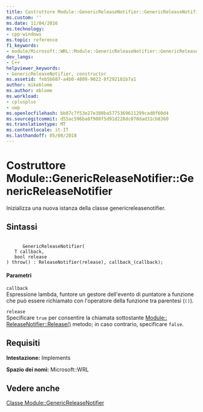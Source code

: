 ```yaml
---
title: Costruttore Module::GenericReleaseNotifier::GenericReleaseNotifier | Documenti Microsoft
ms.custom: ''
ms.date: 11/04/2016
ms.technology:
- cpp-windows
ms.topic: reference
f1_keywords:
- module/Microsoft::WRL::Module::GenericReleaseNotifier::GenericReleaseNotifier
dev_langs:
- C++
helpviewer_keywords:
- GenericReleaseNotifier, constructor
ms.assetid: feb5b687-a4b0-4809-9022-8f292181b7a1
author: mikeblome
ms.author: mblome
ms.workload:
- cplusplus
- uwp
ms.openlocfilehash: bb07c7f53e27e380ba5775369611299cad0f60d4
ms.sourcegitcommit: d55ac596ba8f908f5d91d228dc070dad31cb8360
ms.translationtype: MT
ms.contentlocale: it-IT
ms.lasthandoff: 05/08/2018
---
```

# <a name="modulegenericreleasenotifiergenericreleasenotifier-constructor"></a>Costruttore Module::GenericReleaseNotifier::GenericReleaseNotifier
Inizializza una nuova istanza della classe genericreleasenotifier.  
  
## <a name="syntax"></a>Sintassi  
  
```  
  
      GenericReleaseNotifier(  
   T callback,   
   bool release  
) throw() : ReleaseNotifier(release), callback_(callback);  
```  
  
#### <a name="parameters"></a>Parametri  
 `callback`  
 Espressione lambda, funtore un gestore dell'evento di puntatore a funzione che può essere richiamato con l'operatore della funzione tra parentesi (`()`).  
  
 `release`  
 Specificare `true` per consentire la chiamata sottostante [Module:: ReleaseNotifier::Release()](../windows/module-releasenotifier-release.md) metodo; in caso contrario, specificare `false`.  
  
## <a name="requirements"></a>Requisiti  
 **Intestazione:** Implements  
  
 **Spazio dei nomi:** Microsoft::WRL  
  
## <a name="see-also"></a>Vedere anche  
 [Classe Module::GenericReleaseNotifier](../windows/module-genericreleasenotifier-class.md)
